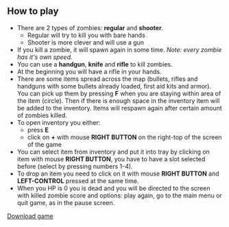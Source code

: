 ## How to play

- There are 2 types of zombies: **regular** and **shooter**.
    - Regular will try to kill you with bare hands
    - Shooter is more clever and will use a gun
- If you kill a zombie, it will spawn again in some time. *Note: every zombie has it's own speed.*
- You can use a **handgun**, **knife** and **rifle** to kill zombies.
- At the beginning you will have a rifle in your hands.
- There are some items spread across the map (bullets, rifles and handguns with some bullets already loaded, first aid kits and armor). You can pick up them by pressing **F** when you are staying within area of the item (circle). Then if there is enough space in the inventory item will be added to the inventory. Items will respawn again after certain amount of zombies killed.
- To open inventory you either:
    - press **E**
    - click on **+** with mouse **RIGHT BUTTON** on the right-top of the screen of the game
- You can select item from inventory and put it into tray by clicking on item with mouse **RIGHT BUTTON**, you have to have a slot selected before (select by pressing numbers 1-4).
- To drop an item you need to click on it with mouse **RIGHT BUTTON** and **LEFT-CONTROL** pressed at the same time.
- When you HP is 0 you is dead and you will be directed to the screen with killed zombie score and options: play again, go to the main menu or quit game, as in the pause screen.


[Download game](https://github.com/romanbondarev/zombie-survival/blob/master/Zombie%20Survival.jar)
